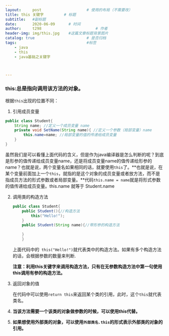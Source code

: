 ```yaml
---
layout:     post   				    # 使用的布局（不需要改）
title: this 关键字			# 标题 
subtitle:   #副标题
date:       2020-06-09		# 时间
author:     t298						# 作者
header-img: img/this.jpg 	#这篇文章标题背景图片
catalog: true 						# 是否归档
tags:								#标签
    - java
    - this
    - java基础之关键字



---
```




### this:总是指向调用该方法的对象。

根据`this`出现的位置不同：



1. 引用成员变量

```java
public class Student{
    String name; //定义一个成员变量 name
    private void SetName(String name){ //定义一个参数（局部变量）name
        this.name=name; //局部变量的值的传递给成员变量
    }
}
```

虽然我们是可以看懂上面代码的含义，但是作为java编译器是怎么判断的呢？到底是形参的值传递给成员变量name，还是将成员变量name的值传递给形参的name？也就是说，两个变量名如果相同的话，就要使用`this`了。**也就是说，在某个变量前面加上一个`this`，就指的是这个对象的成员变量或者放方法，而不是指成员方法的形式参数或者局部变量。**代码`this.name = name`就是将形式参数的值传递给成员变量。this.name  就等于 Student.name



2. 调用类的构造方法

   ```java
   public class Student{
       public Student(){//构造方法
           this("Hello!");
       }
       public Student(String name){//带形参的构造方法
           
       }
       }
   ```

   上面代码中的` this("Hello!")`就代表类中的构造方法。如果有多个构造方法的话，会根据参数的数量来判断.

   **注意：利用this关键字来调用构造方法，只有在无参数构造方法中第一句使用this调用有参的构造方法。**

3. 返回对象的值

   在代码中可以使用`return this`来返回某个类的引用，此时，这个`this`就代表类名。

4. **当该方法需要一个该类的对象做参数的时候，可以使用this代替。**
5. **如果想使用外部类的对象，可以使用`外部类名.this`的形式表示外部类的对象的引用。**

